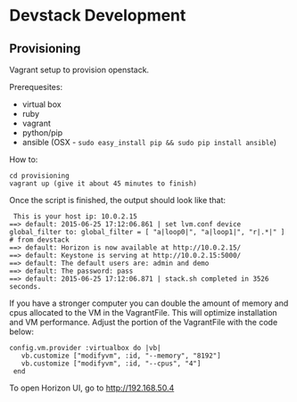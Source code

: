 # Devstack Development

## Provisioning

Vagrant setup to provision openstack.

Prerequesites:
- virtual box
- ruby
- vagrant
- python/pip
- ansible
(OSX - ``sudo easy_install pip && sudo pip install ansible``)

How to:

```
cd provisioning
vagrant up (give it about 45 minutes to finish)
```

Once the script is finished, the output should look like that:

```
 This is your host ip: 10.0.2.15
==> default: 2015-06-25 17:12:06.861 | set lvm.conf device global_filter to: global_filter = [ "a|loop0|", "a|loop1|", "r|.*|" ] # from devstack
==> default: Horizon is now available at http://10.0.2.15/
==> default: Keystone is serving at http://10.0.2.15:5000/
==> default: The default users are: admin and demo
==> default: The password: pass
==> default: 2015-06-25 17:12:06.871 | stack.sh completed in 3526 seconds.
```

If you have a stronger computer you can double the amount of memory and cpus allocated to the VM in the VagrantFile. This will optimize installation and VM performance. Adjust the portion of the VagrantFile with the code below:

```
config.vm.provider :virtualbox do |vb|
   vb.customize ["modifyvm", :id, "--memory", "8192"]
   vb.customize ["modifyvm", :id, "--cpus", "4"]
 end
```

To open Horizon UI, go to http://192.168.50.4
